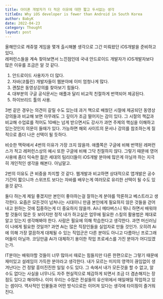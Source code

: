 ```yaml
---
title: 아이폰 개발자가 더 적은 이유에 대한 짧고 두서없는 생각
titleEn: Why iOS developer is fewer than Android in South Korea
author: BabyK
date: 2022-04-23
category: Thought
layout: post
---
```

  
올해안으로 캐쥬얼 게임을 몇개 출시해볼 생각으로 그간 미뤄왔던 iOS개발을 준비하고 있다.  
레퍼런스들을 계속 찾아보면서 느낀점인데 국내 안드로이드 개발자가 iOS개발자보다 많은 이유를 조금은 알 것 같다.  
1. 안드로이드 사용자가 더 많다.  
2. 자바(코틀린) 개발자들이 웹분야에 이미 엄청나게 많다.  
3. 괜찮은 동영상강의를 찾아보기 힘들다.
4. 대부분의 구글 공식문서는 애플과 달리 비교적 친절하게 번역되어 제공된다.  
5. 하이브리드 툴의 사용.

3번 같은 경우는 의견이 갈릴 수도 있는데 과거 책으로 배웠던 시절에 제공되던 동영상 강의들과 비교해 보면 아무래도 그 깊이가 조금 떨어지는 감이 있다.
그 시절의 책값과 비교해 수업료를 적어도 10배는 넘게 받으면서도 강사가 과연 주제의 핵심을 이해하고 있는것인지 의문이 들때가 있다.
가능하면 해외 사이트의 문서나 강의를 참조하는게 질적으로 좀더 나은 선택이 될 듯하다.  
  
비슷한 맥락에서 4번의 이유가 가장 크지 않을까. 애플쪽은 구글에 비해 번역된 레퍼런스가 적고 레퍼런스상의 예시 또한 구글에 비해 그닥 친절하지 않다. 그렇기 때문에 영어사용에 좀더 익숙한 젊은 세대의 팀리더들이 iOS개발 분야에 많은게 아닐까 하는 지극히 개인적인 생각을 해본다. 아님말고.  

2번의 이유도 큰 비중을 차지할 것 같다. 웹개발과 비교하면 상대적으로 앱개발은 공수기간이 짧으니까 스위프트 보다는 자바를 배우는게 여러모로 유리한 선택이 될 수도 있을것 같다.

둘다 하는게 제일 좋겠지만 본인이 좋아하는걸 잘하는게 분야를 막론하고 베스트라고 생각한다.
요즘은 모든것이 넘쳐나는 시대이니 만큼 본인에게 필요하지 않은 것들을 걷어내고 원하는 것에 집중하는게 더 중요하지 않을까.
Ai니 메타버스니 뭐니 하면서 배워야 할 것들이 많은 듯 보이지만 정작 내가 하고싶은 업무에 필요한 스킬의 활용법은 제대로 알고 있는지 생각해봐야 한다.
사람은 필요에 의해 학습한다고 생각한다. 과연 머신러닝이 나에게 필요한 것일까? 과연 Ai는 많은 직장인들을 실업자로 만들 것인가. 오히려 Ai에 의해 가장 깔끔하게 대체될 수 있는 직업군은 다른 분야도 아니고 다름아닌 프로그래머들이 아닐까. 코딩만큼 Ai가 대체하기 용이한 작업 프로세스를 가진 분야가 어디있겠는가.
   
IT분야는 배워야할 것들이 너무 많아서 때로는 힘들지만 다른 한편으로는 그렇기 때문에 재미있고 설레임이 가득한 분야라고 생각한다. 내가 모르는 미지의 영역이 끊임없이 생겨난다는 건 정말 흥미진진한 일일 수도 있다. 그 속에서 내가 모든것을 할 수 없고, 알 수도 없다는 사실을 너무나도 자주 현실적으로 체감하게 되면서 조금 더 겸손해지는 장점도 있다고 해야하나. 이미 우리는 수많은 전설들의 유산위에서 매일매일 작업하고 있는 셈이다. 역사적인 인물들과 어떤 방식으로든 이어져 있다는 생각에 타이핑이 즐거워 진다.